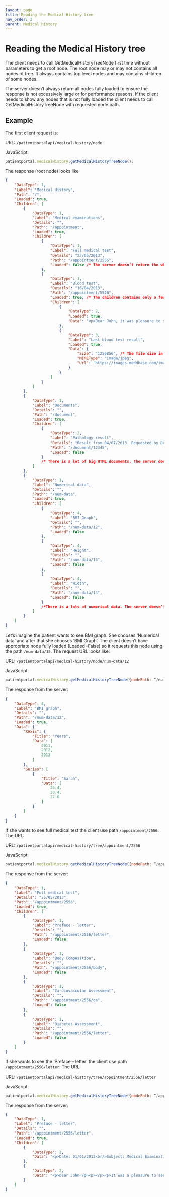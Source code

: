 ```yaml
---
layout: page
title: Reading the Medical History tree
nav_order: 2
parent: Medical history
---
```


# Reading the Medical History tree

The client needs to call GetMedicalHistoryTreeNode first time without parameters to get a root node. The root node may or may not contains all nodes of tree. It always contains top level nodes and may contains children of some nodes.

The server doesn’t always return all nodes fully loaded to ensure the response is not excessively large or for performance reasons. If the client needs to show any nodes that is not fully loaded the client needs to call GetMedicalHistoryTreeNode with requested node path.

## Example

The first client request is:

URL: `/patientportalapi/medical-history/node`

JavaScript:
```javascript
patientportal.medicalHistory.getMedicalHistoryTreeNode();
```

The response (root node) looks like

```json
{
    "DataType": 1,
    "Label": "Medical History",
    "Path": "/",
    "Loaded": true,
    "Children": [
        {
            "DataType": 1,
            "Label": "Medical examinations",
            "Details": "",
            "Path": "/appointment",
            "Loaded": true,
            "Children": [
                {
                    "DataType": 1,
                    "Label": "Full medical test",
                    "Details": "25/05/2013",
                    "Path": "/appointment/2556",
                    "Loaded": false /* The server doesn’t return the whole node for performance reasons (e.g. Children, Data fields are not included). There will be a many child nodes (Preface – Letter, Body Composition, etc.). To get a full node the client must request this specific node using the path ‘/appointment/2556’. */
                },
                {
                    "DataType": 1,
                    "Label": "Blood test",
                    "Details": "16/04/2013",
                    "Path": "/appointment/5526",
                    "Loaded": true, /* The children contains only a few nodes so the server returns it straight away. */
                    "Children": [
                        {
                            "DataType": 2,
                            "Loaded": true,
                            "Data": "<p>Dear John, it was pleasure to see you...</p>"
                        },
                        {
                            "DataType": 3,
                            "Label": "Last blood test result",
                            "Loaded": true,
                            "Data": {
                                "Size": "1256856", /* The file size in bytes. */
                                "MIMEType": "image/jpeg",
                                "Url": "https://images.meddbase.com/image.jpg"
                            }
                        }
                    ]
                }
            ]
        },
        {
            "DataType": 1,
            "Label": "Documents",
            "Details": "",
            "Path": "/document",
            "Loaded": true,
            "Children": [
                {
                    "DataType": 2,
                    "Label": "Pathology result",
                    "Details": "Result from 04/07/2013. Requested by Dr. House",
                    "Path": "/document/12345",
                    "Loaded": false
                }
                /* There is a lot of big HTML documents. The server doesn’t return it because it would be excessively large. The client should show only a list of documents to the patient and requests a specific document using the node’s ‘Path’ when the patient chooses one. */
            ]
        },
        {
            "DataType": 1,
            "Label": "Numerical data",
            "Details": "",
            "Path": "/num-data",
            "Loaded": true,
            "Children": [
                {
                    "DataType": 4,
                    "Label": "BMI Graph",
                    "Details": "",
                    "Path": "/num-data/12",
                    "Loaded": false
                },
                {
                    "DataType": 4,
                    "Label": "Height",
                    "Details": "",
                    "Path": "/num-data/13",
                    "Loaded": false
                },
                {
                    "DataType": 4,
                    "Label": "Width",
                    "Details": "",
                    "Path": "/num-data/14",
                    "Loaded": false
                }
                /*There is a lots of numerical data. The server doesn’t return fully loaded nodes because it would be excessively large and for performance reasons. The client should show only a list and let the patient choose one. The client use the node’s ‘Path’ to get graph’s data. */
            ]
        }
    ]
}
```

Let’s imagine the patient wants to see BMI graph. She chooses ‘Numerical data’ and after that she chooses ‘BMI Graph’. The client doesn’t have appropriate node fully loaded (Loaded=False) so it requests this node using the path `/num-data/12`. The request URL looks like:

URL: `/patientportalapi/medical-history/node/num-data/12`

JavaScript:
```javascript
patientportal.medicalHistory.getMedicalHistoryTreeNode({nodePath: “/num-data/12”});
```

The response from the server:
```json
{
    "DataType": 4,
    "Label": "BMI graph",
    "Details": "",
    "Path": "/num-data/12",
    "Loaded": true,
    "Data": {
        "XAxis": {
            "Title": "Years",
            "Data": [
                2011,
                2012,
                2013
            ]
        },
        "Series": [
            {
                "Title": "Sarah",
                "Data": [
                    25.4,
                    30.4,
                    27.6
                ]
            }
        ]
    }
}
```

If she wants to see full medical test the client use path `/appointment/2556`. The URL:

URL: `/patientportalapi/medical-history/tree/appointment/2556`

JavaScript:
```javascript
patientportal.medicalHistory.getMedicalHistoryTreeNode({nodePath: “/appointment/2556”});
```

The response from the server:
```json
{
    "DataType": 1,
    "Label": "Full medical test",
    "Details": "25/05/2013",
    "Path": "/appointment/2556",
    "Loaded": true,
    "Children": [
        {
            "DataType": 1,
            "Label": "Preface - letter",
            "Details": "",
            "Path": "/appointment/2556/letter",
            "Loaded": false
        },
        {
            "DataType": 1,
            "Label": "Body Composition",
            "Details": "",
            "Path": "/appointment/2556/body",
            "Loaded": false
        },
        {
            "DataType": 1,
            "Label": "Cardiovascular Assessment",
            "Details": "",
            "Path": "/appointment/2556/ca",
            "Loaded": false
        },
        {
            "DataType": 1,
            "Label": "Diabetes Assessment",
            "Details": "",
            "Path": "/appointment/2556/letter",
            "Loaded": false
        }
    ]
}
```

If she wants to see the ‘Preface – letter’ the client use path `/appointment/2556/letter`. The URL:

URL: `/patientportalapi/medical-history/tree/appointment/2556/letter`

JavaScript:
```javascript
patientportal.medicalHistory.getMedicalHistoryTreeNode({nodePath: “/appointment/2556/letter”});
```

The response from the server:
```json
{
    "DataType": 1,
    "Label": "Preface - letter",
    "Details": "",
    "Path": "/appointment/2556/letter",
    "Loaded": true,
    "Children": [
        {
            "DataType": 2,
            "Data": "<p>Date: 01/01/2013<br/>Subject: Medical Examination<br/>Ref/nr: ABC-1231243<br/><br/>Name: John<br/>Age: 30<br/>Gender: Male</p>"
        },
        {
            "DataType": 2,
            "Data": "<p>Dear John</p><p></p><p>It was a pleasure to see you for your medical examination on the 1st of January 2013 and as promised, I enclose a copy of your results...</p>"
        }
    ]
}
```
